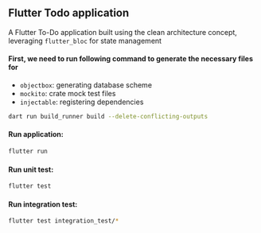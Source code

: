 ## Flutter Todo application
A Flutter To-Do application built using the clean architecture concept, leveraging `flutter_bloc` for state management<br/>

#### First, we need to run following command to generate the necessary files for 
* `objectbox`: generating database scheme
* `mockito`: crate mock test files
* `injectable`: registering dependencies 
```bash
dart run build_runner build --delete-conflicting-outputs
```

#### Run application: <br/>
```bash
flutter run
```

#### Run unit test: <br/>
```bash
flutter test
```

#### Run integration test: <br/>
```bash
flutter test integration_test/*
```
